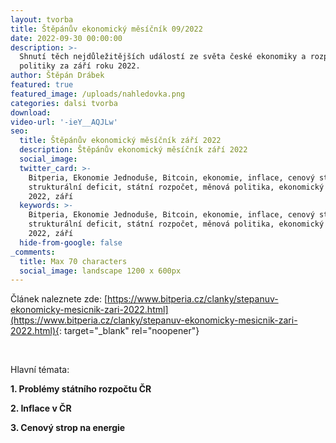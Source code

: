 ```yaml
---
layout: tvorba
title: Štěpánův ekonomický měsíčník 09/2022
date: 2022-09-30 00:00:00
description: >-
  Shnutí těch nejdůležitějších událostí ze světa české ekonomiky a rozpočtové
  politiky za září roku 2022.
author: Štěpán Drábek
featured: true
featured_image: /uploads/nahledovka.png
categories: dalsi tvorba
download:
video-url: '-ieY__AQJLw'
seo:
  title: Štěpánův ekonomický měsíčník září 2022
  description: Štěpánův ekonomický měsíčník září 2022
  social_image:
  twitter_card: >-
    Bitperia, Ekonomie Jednoduše, Bitcoin, ekonomie, inflace, cenový strop,
    strukturální deficit, státní rozpočet, měnová politika, ekonomický měsíčník,
    2022, září
  keywords: >-
    Bitperia, Ekonomie Jednoduše, Bitcoin, ekonomie, inflace, cenový strop,
    strukturální deficit, státní rozpočet, měnová politika, ekonomický měsíčník,
    2022, září
  hide-from-google: false
_comments:
  title: Max 70 characters
  social_image: landscape 1200 x 600px
---
```

Čl&aacute;nek naleznete zde:&nbsp;[https://www.bitperia.cz/clanky/stepanuv-ekonomicky-mesicnik-zari-2022.html](https://www.bitperia.cz/clanky/stepanuv-ekonomicky-mesicnik-zari-2022.html){: target="_blank" rel="noopener"}

&nbsp;

Hlavn&iacute; témata:

**1\. Problémy st&aacute;tn&iacute;ho rozpočtu ČR**

**2\. Inflace v ČR**

**3\. Cenov&yacute; strop na energie**